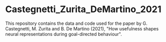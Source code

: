 # Castegnetti_Zurita_DeMartino_2021

This repository contains the data and code used for the paper by G. Castegnetti, M. Zurita and B. De Martino (2021), "How usefulness shapes neural representations during goal-directed behaviour". 

